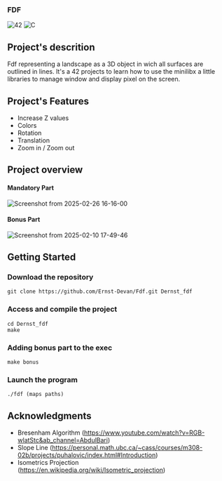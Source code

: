 ### FDF
![42](https://img.shields.io/badge/-42-black?style=for-the-badge&logo=42&logoColor=white) ![C](https://img.shields.io/badge/c-%2300599C.svg?style=for-the-badge&logo=c&logoColor=white)

## Project's descrition
Fdf representing a landscape as a 3D object in wich all surfaces are outlined in lines. It's a 42 projects to learn 
how to use the minilibx a little libraries to manage window and display pixel on the screen.

## Project's Features

- Increase Z values
- Colors
- Rotation
- Translation
- Zoom in / Zoom out

## Project overview

#### Mandatory Part
![Screenshot from 2025-02-26 16-16-00](https://github.com/user-attachments/assets/abed95ad-e03b-4907-831e-b8e926c40d0a)

#### Bonus Part
![Screenshot from 2025-02-10 17-49-46](https://github.com/user-attachments/assets/77d92ef3-907a-41f5-9416-bf38ea20f974)

## Getting Started
### Download the repository
```
git clone https://github.com/Ernst-Devan/Fdf.git Dernst_fdf
```
### Access and compile the project
```
cd Dernst_fdf
make
```
### Adding bonus part to the exec
```
make bonus
```
### Launch the program
```
./fdf (maps paths)
```
## Acknowledgments

- Bresenham Algorithm (https://www.youtube.com/watch?v=RGB-wlatStc&ab_channel=AbdulBari)
- Slope Line (https://personal.math.ubc.ca/~cass/courses/m308-02b/projects/puhalovic/index.html#Introduction)
- Isometrics Projection (https://en.wikipedia.org/wiki/Isometric_projection)
